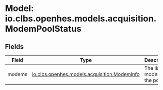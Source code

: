 # Model: io.clbs.openhes.models.acquisition.ModemPoolStatus

## Fields

| Field | Type | Description |
| --- | --- | --- |
| modems | [io.clbs.openhes.models.acquisition.ModemInfo](model-io-clbs-openhes-models-acquisition-modeminfo.md) | The list of modems in the pool. |

